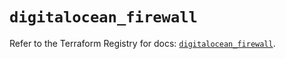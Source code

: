 # `digitalocean_firewall`

Refer to the Terraform Registry for docs: [`digitalocean_firewall`](https://registry.terraform.io/providers/digitalocean/digitalocean/2.47.0/docs/resources/firewall).
